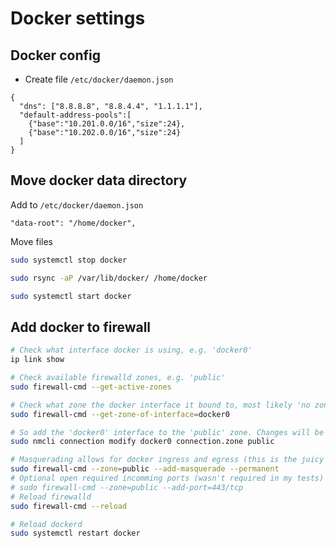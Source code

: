 # Docker settings

## Docker config

- Create file `/etc/docker/daemon.json`

```text
{
  "dns": ["8.8.8.8", "8.8.4.4", "1.1.1.1"],
  "default-address-pools":[
    {"base":"10.201.0.0/16","size":24},
    {"base":"10.202.0.0/16","size":24}
  ]
}
```

## Move docker data directory

Add to `/etc/docker/daemon.json`

```text
"data-root": "/home/docker",
```

Move files

```bash
sudo systemctl stop docker

sudo rsync -aP /var/lib/docker/ /home/docker

sudo systemctl start docker
```

## Add docker to firewall

```bash
# Check what interface docker is using, e.g. 'docker0'
ip link show

# Check available firewalld zones, e.g. 'public'
sudo firewall-cmd --get-active-zones

# Check what zone the docker interface it bound to, most likely 'no zone' yet
sudo firewall-cmd --get-zone-of-interface=docker0

# So add the 'docker0' interface to the 'public' zone. Changes will be visible only after firewalld reload
sudo nmcli connection modify docker0 connection.zone public

# Masquerading allows for docker ingress and egress (this is the juicy bit)
sudo firewall-cmd --zone=public --add-masquerade --permanent
# Optional open required incomming ports (wasn't required in my tests)
# sudo firewall-cmd --zone=public --add-port=443/tcp
# Reload firewalld
sudo firewall-cmd --reload

# Reload dockerd
sudo systemctl restart docker
```
